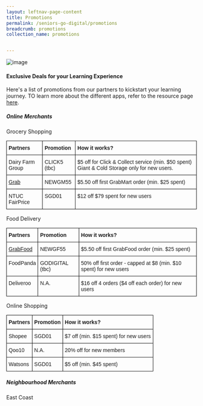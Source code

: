 ```yaml
---
layout: leftnav-page-content
title: Promotions
permalink: /seniors-go-digital/promotions
breadcrumb: promotions
collection_name: promotions


---
```


![image](/images/seniors-go-digital/iStock-962065852.jpg)

#### Exclusive Deals for your Learning Experience

Here's a list of promotions from our partners to kickstart your learning journey. TO learn more about the different apps, refer to the resource page <a href="https://imsilver.imda.gov.sg/seniors-go-digital/3-tiers-of-digital-skills" target="blank">here</a>.

<h5><b>Online Merchants</b></h5>
Grocery Shopping
<style type="text/css">
.tg  {border-collapse:collapse;border-spacing:0;}
.tg td{border-color:black;border-style:solid;border-width:1px;font-family:Arial, sans-serif;font-size:14px;
  overflow:hidden;padding:10px 5px;word-break:normal;}
.tg th{border-color:black;border-style:solid;border-width:1px;font-family:Arial, sans-serif;font-size:14px;
  font-weight:normal;overflow:hidden;padding:10px 5px;word-break:normal;}
.tg .tg-1wig{font-weight:bold;text-align:left;vertical-align:top}
.tg .tg-0lax{text-align:left;vertical-align:top}
@media screen and (max-width: 767px) {.tg {width: auto !important;}.tg col {width: auto !important;}.tg-wrap {overflow-x: auto;-webkit-overflow-scrolling: touch;}}</style>
<div class="tg-wrap"><table class="tg">
<tbody>
  <tr>
    <td class="tg-1wig">Partners</td>
    <td class="tg-1wig">Promotion</td>
    <td class="tg-1wig">How it works?</td>
  </tr>
    <tr>
    <td class="tg-0lax">Dairy Farm Group</td>
    <td class="tg-0lax">CLICK5 (tbc)</td>
    <td class="tg-0lax">$5 off for Click & Collect service (min. $50 spent) Giant & Cold Storage only for new users.</td>
  </tr>
    <tr>
      <td class="tg-0lax"><a href="https://www.grab.com/sg/seniorsgodigital/" target="blank">Grab</a></td>
    <td class="tg-0lax">NEWGM55</td>
    <td class="tg-0lax">$5.50 off first GrabMart order (min. $25 spent)</td>
  </tr>
  <tr>
    <td class="tg-0lax">NTUC FairPrice</td>
    <td class="tg-0lax">SGD01</td>
    <td class="tg-0lax">$12 off $79 spent for new users</td>
  </tr>
</tbody>
</table></div>

Food Delivery
<style type="text/css">
.tg  {border-collapse:collapse;border-spacing:0;}
.tg td{border-color:black;border-style:solid;border-width:1px;font-family:Arial, sans-serif;font-size:14px;
  overflow:hidden;padding:10px 5px;word-break:normal;}
.tg th{border-color:black;border-style:solid;border-width:1px;font-family:Arial, sans-serif;font-size:14px;
  font-weight:normal;overflow:hidden;padding:10px 5px;word-break:normal;}
.tg .tg-1wig{font-weight:bold;text-align:left;vertical-align:top}
.tg .tg-0lax{text-align:left;vertical-align:top}
@media screen and (max-width: 767px) {.tg {width: auto !important;}.tg col {width: auto !important;}.tg-wrap {overflow-x: auto;-webkit-overflow-scrolling: touch;}}</style>
<div class="tg-wrap"><table class="tg">
<tbody>
  <tr>
    <td class="tg-1wig">Partners</td>
    <td class="tg-1wig">Promotion</td>
    <td class="tg-1wig">How it works?</td>
  </tr>
  <tr>
    <td class="tg-0lax"><a href="https://www.grab.com/sg/seniorsgodigital/" target="blank">GrabFood</a></td>
    <td class="tg-0lax">NEWGF55</td>
    <td class="tg-0lax">$5.50 off first GrabFood order (min. $25 spent)</td>
  </tr>
  <tr>
    <td class="tg-0lax">FoodPanda</td>
    <td class="tg-0lax">GODIGITAL (tbc)</td>
    <td class="tg-0lax">50% off first order - capped at $8 (min. $10 spent) for new users</td>
  </tr>
    <tr>
    <td class="tg-0lax">Deliveroo</td>
    <td class="tg-0lax">N.A.</td>
    <td class="tg-0lax">$16 off 4 orders ($4 off each order) for new users</td>
  </tr>
</tbody>
</table></div>

Online Shopping
<style type="text/css">
.tg  {border-collapse:collapse;border-spacing:0;}
.tg td{border-color:black;border-style:solid;border-width:1px;font-family:Arial, sans-serif;font-size:14px;
  overflow:hidden;padding:10px 5px;word-break:normal;}
.tg th{border-color:black;border-style:solid;border-width:1px;font-family:Arial, sans-serif;font-size:14px;
  font-weight:normal;overflow:hidden;padding:10px 5px;word-break:normal;}
.tg .tg-1wig{font-weight:bold;text-align:left;vertical-align:top}
.tg .tg-0lax{text-align:left;vertical-align:top}
@media screen and (max-width: 767px) {.tg {width: auto !important;}.tg col {width: auto !important;}.tg-wrap {overflow-x: auto;-webkit-overflow-scrolling: touch;}}</style>
<div class="tg-wrap"><table class="tg">
<tbody>
  <tr>
    <td class="tg-1wig">Partners</td>
    <td class="tg-1wig">Promotion</td>
    <td class="tg-1wig">How it works?</td>
  </tr>
  <tr>
    <td class="tg-0lax">Shopee</td>
    <td class="tg-0lax">SGD01</td>
    <td class="tg-0lax">$7 off (min. $15 spent) for new users</td>
  </tr>
 <tr>
    <td class="tg-0lax">Qoo10</td>
    <td class="tg-0lax">N.A.</td>
    <td class="tg-0lax">20% off for new members</td>
  </tr>
  <tr>
    <td class="tg-0lax">Watsons</td>
    <td class="tg-0lax">SGD01</td>
    <td class="tg-0lax">$5 off (min. $45 spent)</td>
  </tr>
</tbody>
</table></div>

<h5><b>Neighbourhood Merchants</b></h5>
East Coast



